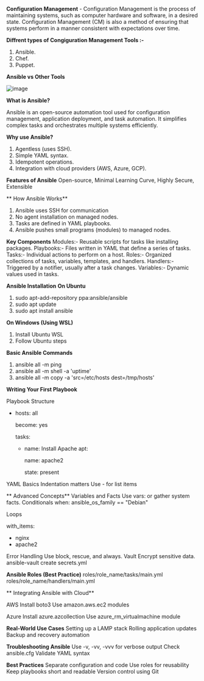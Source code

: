 **Configuration Management** - Configuration Management is the process of maintaining systems, such as computer hardware and software, in a desired state. Configuration Management (CM) is also a method of ensuring that systems perform in a manner consistent with expectations over time.

**Diffrent types of Congiguration Management Tools :-**
  1) Ansible.
  2) Chef.
  3) Puppet.

**Ansible vs Other Tools**

![image](https://github.com/user-attachments/assets/70e79230-c16f-4689-af76-3b0372255903)

**What is Ansible?**

Ansible is an open-source automation tool used for configuration management, application deployment, and task automation. It simplifies complex tasks and orchestrates multiple systems efficiently.

**Why use Ansible?**

1) Agentless (uses SSH).
2) Simple YAML syntax.
3) Idempotent operations.
4) Integration with cloud providers (AWS, Azure, GCP).
 
**Features of Ansible**
Open-source, Minimal Learning Curve, Highly Secure, Extensible

** How Ansible Works**
1) Ansible uses SSH for communication
2) No agent installation on managed nodes.
3) Tasks are defined in YAML playbooks.
4) Ansible pushes small programs (modules) to managed nodes.

**Key Components**
Modules:- Reusable scripts for tasks like installing packages.
Playbooks:- Files written in YAML that define a series of tasks.
Tasks:- Individual actions to perform on a host.
Roles:- Organized collections of tasks, variables, templates, and handlers.
Handlers:- Triggered by a notifier, usually after a task changes.
Variables:- Dynamic values used in tasks.

**Ansible Installation**
**On Ubuntu**
1) sudo apt-add-repository ppa:ansible/ansible
2) sudo apt update
3) sudo apt install ansible

**On Windows (Using WSL)**
1) Install Ubuntu WSL
2) Follow Ubuntu steps

**Basic Ansible Commands**
1) ansible all -m ping
2) ansible all -m shell -a 'uptime'
3) ansible all -m copy -a 'src=/etc/hosts dest=/tmp/hosts'

**Writing Your First Playbook**

Playbook Structure

- hosts: all
  
  become: yes
  
  tasks:
  
    - name: Install Apache
      apt:
      
        name: apache2
      
        state: present

YAML Basics
Indentation matters
Use - for list items

** Advanced Concepts**
Variables and Facts
Use vars: or gather system facts.
Conditionals
when: ansible_os_family == "Debian"

Loops

with_items:
  - nginx
  - apache2

Error Handling
Use block, rescue, and always.
Vault
Encrypt sensitive data.
ansible-vault create secrets.yml

**Ansible Roles (Best Practice)**
roles/role_name/tasks/main.yml
roles/role_name/handlers/main.yml

** Integrating Ansible with Cloud**

AWS
Install boto3
Use amazon.aws.ec2 modules

Azure
Install azure.azcollection
Use azure_rm_virtualmachine module


**Real-World Use Cases**
Setting up a LAMP stack
Rolling application updates
Backup and recovery automation

**Troubleshooting Ansible**
Use -v, -vv, -vvv for verbose output
Check ansible.cfg
Validate YAML syntax

**Best Practices**
Separate configuration and code
Use roles for reusability
Keep playbooks short and readable
Version control using Git
